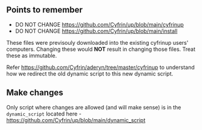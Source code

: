 ## Points to remember

* DO NOT CHANGE https://github.com/Cyfrin/up/blob/main/cyfrinup
* DO NOT CHANGE https://github.com/Cyfrin/up/blob/main/install

These files were previsouly downloaded into the existing cyfrinup users' computers. Changing these would **NOT** result in changing those files. Treat these as immutable.

Refer https://github.com/Cyfrin/aderyn/tree/master/cyfrinup to understand how we redirect the old dynamic script to this new dynamic script.

## Make changes   

Only script where changes are allowed (and will make sense) is in the `dynamic_script` located here - https://github.com/Cyfrin/up/blob/main/dynamic_script


